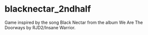 blacknectar_2ndhalf
===================

Game inspired by the song Black Nectar from the album We Are The Doorways by RJD2/Insane Warrior.